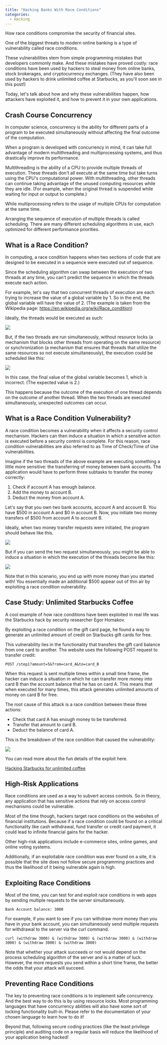 ```yaml
---
title: "Hacking Banks With Race Conditions"
categories:
  - Hacking
---
```


How race conditions compromise the security of financial sites.

One of the biggest threats to modern online banking is a type of vulnerability called race conditions.

These vulnerabilities stem from simple programming mistakes that developers commonly make. And these mistakes have proved costly: race conditions have been used by hackers to steal money from online banks, stock brokerages, and cryptocurrency exchanges. (They have also been used by hackers to drink unlimited coffee at Starbucks, as you'll soon see in this post!)

Today, let's talk about how and why these vulnerabilities happen, how attackers have exploited it, and how to prevent it in your own applications.

## Crash Course Concurrency

In computer science, concurrency is the ability for different parts of a program to be executed simultaneously without affecting the final outcome of the computation.

When a program is developed with concurrency in mind, it can take full advantage of modern multithreading and multiprocessing systems, and thus drastically improve its performance.

Multithreading is the ability of a CPU to provide multiple threads of execution. These threads don't all execute at the same time but take turns using the CPU's computational power. With multithreading, other threads can continue taking advantage of the unused computing resources while they are idle. (For example, when the original thread is suspended while waiting for input or output to complete.)

While multiprocessing refers to the usage of multiple CPUs for computation at the same time.

Arranging the sequence of execution of multiple threads is called scheduling. There are many different scheduling algorithms in use, each optimized for different performance priorities.

## What is a Race Condition?

In computing, a race condition happens when two sections of code that are designed to be executed in a sequence were executed out of sequence.

Since the scheduling algorithm can swap between the execution of two threads at any time, you can't predict the sequence in which the threads execute each action.

For example, let's say that two concurrent threads of execution are each trying to increase the value of a global variable by 1. So in the end, the global variable will have the value of 2. (The example is taken from the Wikipedia page: <https://en.wikipedia.org/wiki/Race_condition>)

Ideally, the threads would be executed as such:

![](https://vkili.github.io/blog/assets/images/hacking-01.png)

But, if the two threads are run simultaneously, without resource locks (a mechanism that blocks other threads from operating on the same resource) or synchronization (a mechanism that ensures that threads that utilize the same resources so not execute simultaneously), the execution could be scheduled like this:

![](https://vkili.github.io/blog/assets/images/hacking-02.png)

In this case, the final value of the global variable becomes 1, which is incorrect. (The expected value is 2.)

This happens because the outcome of the execution of one thread depends on the outcome of another thread. When the two threads are executed simultaneously, unexpected outcomes can occur.

## What is a Race Condition Vulnerability?

A race condition becomes a vulnerability when it affects a security control mechanism. Hackers can then induce a situation in which a sensitive action is executed before a security control is complete. For this reason, race condition vulnerabilities are also referred to as Time of Check/Time of Use vulnerabilities.

Imagine if the two threads of the above example are executing something a little more sensitive: the transferring of money between bank accounts. The application would have to perform three subtasks to transfer the money correctly:

1.  Check if account A has enough balance.
2.  Add the money to account B.
3.  Deduct the money from account A.

Let's say that you own two bank accounts, account A and account B. You have $500 in account A and $0 in account B. Now, you initiate two money transfers of $500 from account A to account B.

Ideally, when two money transfer requests were initiated, the program should behave like this.

![](https://vkili.github.io/blog/assets/images/hacking-03.png)

But if you can send the two request simultaneously, you might be able to induce a situation in which the execution of the threads become like this:

![](https://vkili.github.io/blog/assets/images/hacking-04.png)

Note that in this scenario, you end up with more money than you started with! You essentially made an additional $500 appear out of thin air by exploiting a race condition vulnerability.

## Case Study: Unlimited Starbucks Coffee

A cool example of how race conditions have been exploited in real life was the Starbucks hack by security researcher Egor Homakov.

By exploiting a race condition on the gift card page, he found a way to generate an unlimited amount of credit on Starbucks gift cards for free.

This vulnerability lies in the functionality that transfers the gift card balance from one card to another. The website uses the following POST request to transfer credit:

```
POST /step1?amount=5&from=card_A&to=card_B
```

When this request is sent multiple times within a small time frame, the hacker can induce a situation in which he can transfer more money into card B than the account balance that he has on card A. This means that when executed for many times, this attack generates unlimited amounts of money on card B for free.

The root cause of this attack is a race condition between these three actions:

-   Check that card A has enough money to be transferred.
-   Transfer that amount to card B.
-   Deduct the balance of card A.

This is the breakdown of the race condition that caused the vulnerability:

![](https://vkili.github.io/blog/assets/images/hacking-05.png)

You can read more about the fun details of the exploit here.

[Hacking Starbucks for unlimited coffee](https://sakurity.com/blog/2015/05/21/starbucks.html)

## High-Risk Applications

Race conditions are used as a way to subvert access controls. So in theory, any application that has sensitive actions that rely on access control mechanisms could be vulnerable.

Most of the time though, hackers target race conditions on the websites of financial institutions. Because if a race condition could be found on a critical functionality like cash withdrawal, fund transfer or credit card payment, it could lead to infinite financial gains for the hacker.

Other high-risk applications include e-commerce sites, online games, and online voting systems.

Additionally, if an exploitable race condition was ever found on a site, it is possible that the site does not follow secure programming practices and thus the likelihood of it being vulnerable again is high.

## Exploiting Race Conditions

Most of the time, you can test for and exploit race conditions in web apps by sending multiple requests to the server simultaneously.

```
Bank Account balance: 3000
```

For example, if you want to see if you can withdraw more money than you have in your bank account, you can simultaneously send multiple requests for withdrawal to the server via the curl command.

```
curl (withdraw 3000) & (withdraw 3000) & (withdraw 3000) & (withdraw 3000) & (withdraw 3000) & (withdraw 3000)
```

Note that whether your attack succeeds or not would depend on the process scheduling algorithm of the server and is a matter of luck. However, the more requests you send within a short time frame, the better the odds that your attack will succeed.

## Preventing Race Conditions

The key to preventing race conditions is to implement safe concurrency. And the best way to do this is by using resource locks. Most programming languages that have concurrency abilities will also have some sort of locking functionality built-in. Please refer to the documentation of your chosen language to learn how to do it!

Beyond that, following secure coding practices (like the least privilege principle) and auditing code on a regular basis will reduce the likelihood of your application being hacked!
